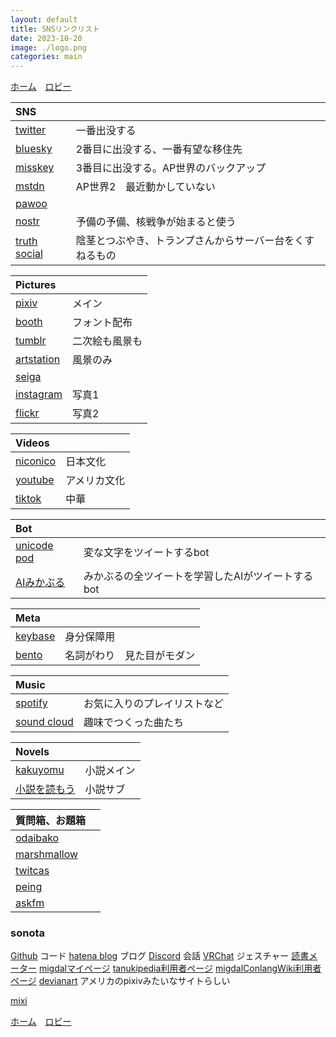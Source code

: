 ```yaml
---
layout: default
title: SNSリンクリスト
date: 2023-10-20
image: ./logo.png
categories: main
---
```

[ホーム](./index.html)　[ロビー](144)

|SNS||
|:--|:--|
|[twitter](https://twitter.com/Mikanixonable)|一番出没する|
|[bluesky](https://bsky.app/profile/mikanixonable.bsky.social)|2番目に出没する、一番有望な移住先|
|[misskey](https://misskey.io/@Mikanixonable)|3番目に出没する。AP世界のバックアップ|
|[mstdn](https://mstdn.jp/@Mikanixonable)|AP世界2　最近動かしていない|
|[pawoo](https://pawoo.net/@hexagonalpod)||
|[nostr](https://iris.to/npub15m0s2qs5580f342d9endsuu464g974tmc7fqpdxdqt35zx9tqw9s6hy98w)|予備の予備、核戦争が始まると使う|
|[truth social](https://truthsocial.com/@mikanixonable)|陰茎とつぶやき、トランプさんからサーバー台をくすねるもの|

|Pictures||
|:--|:--|
|[pixiv](https://www.pixiv.net/users/20149051/illustrations)|メイン|
|[booth](https://mikanixonable.booth.pm/)|フォント配布|
|[tumblr](https://mikanixonable.tumblr.com/)|二次絵も風景も|
|[artstation](https://www.artstation.com/mikanixonable)|風景のみ|
|[seiga](https://seiga.nicovideo.jp/user/illust/60514629)||
|[instagram](https://www.instagram.com/mikanixonable/)|写真1|
|[flickr](https://www.flickr.com/photos/196365191@N08/)|写真2|

|Videos||
|:--|:--|
|[niconico](https://www.nicovideo.jp/user/60514629/video)|日本文化|
|[youtube](https://www.youtube.com/channel/UCQ02LvaZAbZAgAWBN5pYniA)|アメリカ文化|
|[tiktok](https://www.tiktok.com/@mikanixonable)|中華|

|Bot||
|:--|:--|
|[unicode pod](https://twitter.com/Unicode_pod)|変な文字をツイートするbot|
|[AIみかぶる](https://twitter.com/Mikanixonable2)|みかぶるの全ツイートを学習したAIがツイートするbot|

|Meta||
|:--|:--|
|[keybase](https://keybase.io/mikanixonable)| 身分保障用|
|[bento](https://bento.me/miku)|名詞がわり　見た目がモダン|
 
|Music||
|:--|:--|
|[spotify](https://open.spotify.com/user/cjsdijim4zllci0624b1wbak2)| お気に入りのプレイリストなど|
|[sound cloud](https://soundcloud.com/mikanixonable)|趣味でつくった曲たち|

|Novels||
|:--|:--|
|[kakuyomu](https://kakuyomu.jp/users/Eustralopithecus)|小説メイン|
|[小説を読もう](https://mypage.syosetu.com/951484/)|小説サブ|


|質問箱、お題箱||
|:--|:--|
|[odaibako](https://odaibako.net/u/Mikanixonable)||
|[marshmallow](https://marshmallow-qa.com/mikanixonable)||
|[twitcas](https://twitcasting.tv/mikanixonable)||
|[peing](https://peing.net/ja/mikanixonable)||
|[askfm](https://ask.fm/Mikanixonable)||

### sonota
[Github](https://github.com/Mikanixonable) コード
[hatena blog](https://mikanixonable.hatenablog.com/) ブログ
[Discord](https://discord.com/users/396122233698910218) 会話
[VRChat](https://vrchat.com/home/user/usr_37713f32-f424-4242-86c2-b8cb7bcc2b3b) ジェスチャー
[読書メーター](https://bookmeter.com/users/1292458)
[migdalマイページ](https://migdal.jp/mikanixonable)
[tanukipedia利用者ページ](https://tanukipedia.miraheze.org/wiki/%E5%88%A9%E7%94%A8%E8%80%85:Mikanixonable)
[migdalConlangWiki利用者ページ](https://migdal.miraheze.org/wiki/%E5%88%A9%E7%94%A8%E8%80%85:Mikanixonable)
[devianart](https://www.deviantart.com/mikanixonable) アメリカのpixivみたいなサイトらしい

[mixi](https://mixi.jp/show_profile.pl?id=68209694)

[ホーム](./index.html)　[ロビー](144)





